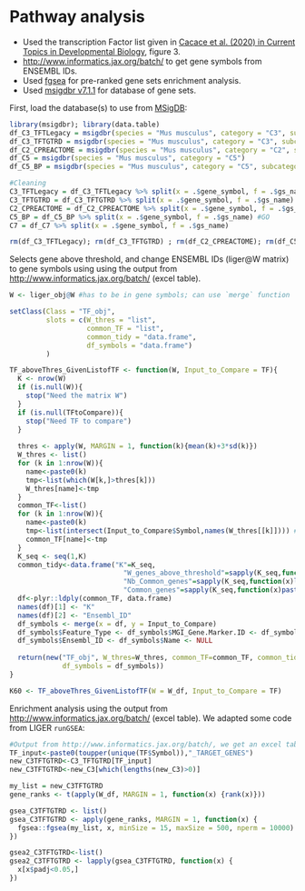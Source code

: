 # Pathway analysis

* Used the transcription Factor list given in [Cacace et al. (2020) in Current Topics in Developmental Biology](https://www.sciencedirect.com/science/article/abs/pii/S007021532030034X?via%3Dihub), figure 3.
* http://www.informatics.jax.org/batch/ to get gene symbols from ENSEMBL IDs.
* Used [fgsea](https://github.com/ctlab/fgsea) for pre-ranked gene sets enrichment analysis.
* Used [msigdbr v7.1.1](https://github.com/igordot/msigdbr) for database of gene sets.

First, load the database(s) to use from [MSigDB](https://www.gsea-msigdb.org/gsea/msigdb/index.jsp):
```R
library(msigdbr); library(data.table)
df_C3_TFTLegacy = msigdbr(species = "Mus musculus", category = "C3", subcategory = "TFT:TFT_Legacy")
df_C3_TFTGTRD = msigdbr(species = "Mus musculus", category = "C3", subcategory = "TFT:GTRD")
df_C2_CPREACTOME = msigdbr(species = "Mus musculus", category = "C2", subcategory = "CP:REACTOME")
df_C5 = msigdbr(species = "Mus musculus", category = "C5")
df_C5_BP = msigdbr(species = "Mus musculus", category = "C5", subcategory = "BP")

#Cleaning
C3_TFTLegacy = df_C3_TFTLegacy %>% split(x = .$gene_symbol, f = .$gs_name)
C3_TFTGTRD = df_C3_TFTGTRD %>% split(x = .$gene_symbol, f = .$gs_name)
C2_CPREACTOME = df_C2_CPREACTOME %>% split(x = .$gene_symbol, f = .$gs_name)
C5_BP = df_C5_BP %>% split(x = .$gene_symbol, f = .$gs_name) #GO
C7 = df_C7 %>% split(x = .$gene_symbol, f = .$gs_name)

rm(df_C3_TFTLegacy); rm(df_C3_TFTGTRD) ; rm(df_C2_CPREACTOME); rm(df_C5); rm (df_C7)
```

Selects gene above threshold, and change ENSEMBL IDs (liger@W matrix) to gene symbols using using the output from http://www.informatics.jax.org/batch/ (excel table).
```R
W <- liger_obj@W #has to be in gene symbols; can use `merge` function

setClass(Class = "TF_obj",
         slots = c(W_thres = "list",
                   common_TF = "list",
                   common_tidy = "data.frame",
                   df_symbols = "data.frame")
         )

TF_aboveThres_GivenListofTF <- function(W, Input_to_Compare = TF){
  K <- nrow(W)
  if (is.null(W)){
    stop("Need the matrix W")
  }
  if (is.null(TFtoCompare)){
    stop("Need TF to compare")
  }
  
  thres <- apply(W, MARGIN = 1, function(k){mean(k)+3*sd(k)})
  W_thres <- list()
  for (k in 1:nrow(W)){
    name<-paste0(k)
    tmp<-list(which(W[k,]>thres[k]))
    W_thres[name]<-tmp
  }
  common_TF<-list()
  for (k in 1:nrow(W)){
    name<-paste0(k)
    tmp<-list(intersect(Input_to_Compare$Symbol,names(W_thres[[k]]))) #change to Input_toCompare$Symbol if want symbols
    common_TF[name]<-tmp
  }
  K_seq <- seq(1,K)
  common_tidy<-data.frame("K"=K_seq,
                            "W_genes_above_threshold"=sapply(K_seq,function(x)length(W_thres[[x]])),
                            "Nb_Common_genes"=sapply(K_seq,function(x)length(common_TF[[x]])),
                            "Common_genes"=sapply(K_seq,function(x)paste0(common_TF[[x]], collapse=";")))
  df<-plyr::ldply(common_TF, data.frame)
  names(df)[1] <- "K"
  names(df)[2] <- "Ensembl_ID"
  df_symbols <- merge(x = df, y = Input_to_Compare)
  df_symbols$Feature_Type <- df_symbols$MGI_Gene.Marker.ID <- df_symbols$Not_same_input <- NULL
  df_symbols$Ensembl_ID <- df_symbols$Name <- NULL
  
  return(new("TF_obj", W_thres=W_thres, common_TF=common_TF, common_tidy=common_tidy,
             df_symbols = df_symbols))
}

K60 <- TF_aboveThres_GivenListofTF(W = W_df, Input_to_Compare = TF)
```

Enrichment analysis using the output from http://www.informatics.jax.org/batch/ (excel table).
We adapted some code from LIGER `runGSEA`:
```R
#Output from http://www.informatics.jax.org/batch/, we get an excel table.
TF_input<-paste0(toupper(unique(TF$Symbol)),"_TARGET_GENES")
new_C3TFTGTRD<-C3_TFTGTRD[TF_input]
new_C3TFTGTRD<-new_C3[which(lengths(new_C3)>0)]

my_list = new_C3TFTGTRD
gene_ranks <- t(apply(W_df, MARGIN = 1, function(x) {rank(x)}))

gsea_C3TFTGTRD <- list()
gsea_C3TFTGTRD <- apply(gene_ranks, MARGIN = 1, function(x) {
  fgsea::fgsea(my_list, x, minSize = 15, maxSize = 500, nperm = 10000)
})

gsea2_C3TFTGTRD<-list()
gsea2_C3TFTGTRD <- lapply(gsea_C3TFTGTRD, function(x) {
  x[x$padj<0.05,]
})
```
